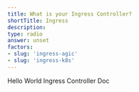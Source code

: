 ```yaml
---
title: What is your Ingress Controller?
shortTitle: Ingress
description: 
type: radio
answer: unset
factors:
- slug: 'ingress-agic'
- slug: 'ingress-k8s'
---
```


Hello World Ingress Controller Doc
